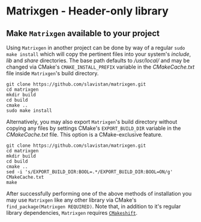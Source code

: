 # Matrixgen - Header-only library

## Make `Matrixgen` available to your project

Using `Matrixgen` in another project can be done by way of a regular `sudo make install` which will copy the pertinent files into your system's *include*, *lib* and *share* directories. The base path defaults to */usr/local/* and may be changed via CMake's `CMAKE_INSTALL_PREFIX` variable in the *CMakeCache.txt* file inside `Matrixgen`'s build directory.

```shell
git clone https://github.com/slavistan/matrixgen.git
cd matrixgen
mkdir build
cd build
cmake ..
sudo make install
```

Alternatively, you may also export `Matrixgen`'s build directory without copying any files by settings CMake's `EXPORT_BUILD_DIR` variable in the *CMakeCache.txt* file. This option is a CMake-exclusive feature.

```shell
git clone https://github.com/slavistan/matrixgen.git
cd matrixgen
mkdir build
cd build
cmake ..
sed -i 's/EXPORT_BUILD_DIR:BOOL=.*/EXPORT_BUILD_DIR:BOOL=ON/g' CMakeCache.txt
make
```

After successfully performing one of the above methods of installation you may use `Matrixgen` like any other library via CMake's `find_package(Matrixgen REQUIRED)`. Note that, in addition to it's regular library dependencies, `Matrixgen` requires [`CMakeshift`][cmakeshift-url].

[cmakeshift-url]: www.google.de

